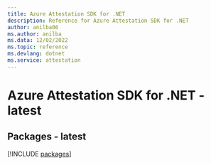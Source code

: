 ```yaml
---
title: Azure Attestation SDK for .NET
description: Reference for Azure Attestation SDK for .NET
author: anilba06
ms.author: anilba
ms.data: 12/02/2022
ms.topic: reference
ms.devlang: dotnet
ms.service: attestation
---
```

# Azure Attestation SDK for .NET - latest
## Packages - latest
[!INCLUDE [packages](attestation-index.md)]